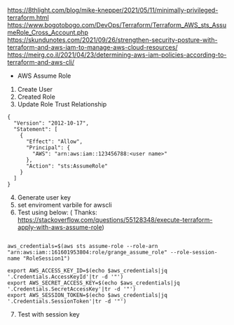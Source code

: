 https://8thlight.com/blog/mike-knepper/2021/05/11/minimally-privileged-terraform.html
https://www.bogotobogo.com/DevOps/Terraform/Terraform_AWS_sts_AssumeRole_Cross_Account.php
https://skundunotes.com/2021/09/26/strengthen-security-posture-with-terraform-and-aws-iam-to-manage-aws-cloud-resources/
https://meirg.co.il/2021/04/23/determining-aws-iam-policies-according-to-terraform-and-aws-cli/

* AWS Assume Role

1. Create User
2. Created Role
3. Update Role Trust Relationship
```
{
  "Version": "2012-10-17",
  "Statement": [
    {
      "Effect": "Allow",
      "Principal": {
        "AWS": "arn:aws:iam::123456788:<user name>"
      },
      "Action": "sts:AssumeRole"
    }
  ]
}
```

4. Generate user key
5. set enviroment varbile for awscli
6. Test using below: ( Thanks: https://stackoverflow.com/questions/55128348/execute-terraform-apply-with-aws-assume-role)

```

aws_credentials=$(aws sts assume-role --role-arn "arn:aws:iam::161601953804:role/grange_assume_role" --role-session-name "RoleSession1")

export AWS_ACCESS_KEY_ID=$(echo $aws_credentials|jq '.Credentials.AccessKeyId'|tr -d '"')
export AWS_SECRET_ACCESS_KEY=$(echo $aws_credentials|jq '.Credentials.SecretAccessKey'|tr -d '"')
export AWS_SESSION_TOKEN=$(echo $aws_credentials|jq '.Credentials.SessionToken'|tr -d '"')
```
7. Test with session key
